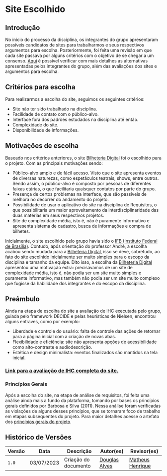 # Site Escolhido

## Introdução
No início do processo da disciplina, os integrantes do grupo apresentaram possíveis candidatos de sites para trabalharmos e seus respectivos argumentos para escolha. Posteriormente, foi feita uma revisão em que cada site passava por alguns critérios com o objetivo de se chegar a um consenso.
[Aqui](../../planejamento/sites-avaliados) é possível verificar com mais detalhes as alternativas apresentadas pelos integrantes do grupo, além das avaliações dos sites e argumentos para escolha. 

## Critérios para escolha

Para realizarmos a escolha do site, seguimos os seguintes critérios:

* Site não ter sido trabalhado na disciplina.
* Facilidade de contato com o público-alvo.
* Interface fora dos padrões estudados na disciplina até então. 
* Complexidade do site.
* Disponibilidade de informações.

## Motivações de escolha

Baseado nos critérios anteriores, o site [Bilheteria Digital](https://www.bilheteriadigital.com) foi o escolhido para o projeto. Com as principais motivações sendo:

* Público-alvo amplo e de fácil acesso. Visto que o site apresenta eventos de diversas naturezas, como espetáculos teatrais, shows, entre outros. Sendo assim, o público-alvo é composto por pessoas de diferentes faixas etárias, o que facilitaria quaisquer contatos por parte do grupo.
* Presença de certos problemas na interface, que são passíveis de melhora no decorrer do andamento do projeto.
* Possibilidade de usar o aplicativo do site na disciplina de Requisitos, o que possibilitaria um maior aproveitamento da interdisciplinaridade das duas matérias em seus respectivos projetos.
* Site de complexidade média, isto é, não é puramente informativo e apresenta sistema de cadastro, busca de informações e compra de bilhetes.

Inicialmente, o site escolhido pelo grupo havia sido o [IFB (Instituto Federal de Brasília)](https://www.ifb.edu.br). Contudo, após orientação do professor André, a escolha acabou sendo mudada para a [Bilheteria Digital](https://www.bilheteriadigital.com), isso se deve, sobretudo, ao fato do site escolhido inicialmente  ser muito simples para o escopo da disciplina e tamanho da equipe. Dito isso, a escolha da [Bilheteria Digital](https://www.bilheteriadigital.com) apresentou uma motivação extra: precisávamos de um site de complexidade média, isto é, não podia ser um site muito simples e puramente informativo, mas também não podia ser um site muito complexo que fugisse da habilidade dos integrantes e do escopo da disciplina.

## Preâmbulo

Ainda na etapa de escolha do site a avaliação de IHC executada pelo grupo, guiada pelo framework DECIDE e pelas heurísticas de Nielsen, encontrou alguns entraves, como por exemplo:

* Liberdade e controle do usuário: falta de controle das ações de retornar para a página inicial com a criação de novas abas.
* Flexibilidade e eficiência: site não apresenta opções de acessibilidade como alto-contraste e audiodescrição.
* Estética e design minimalista: eventos finalizados são mantidos na tela inicial.

###  [Link para a avaliação de IHC completa do site.](avaliacoes/avaliacao-bilheteria-digital.pdf)

### Princípios Gerais

Após a escolha do site, na etapa de análise de requisitos, foi feita uma análise ainda mais a fundo da plataforma, tomando por bases os princípios gerais definidos por Barbosa e Silva (2011). Nessa análise foram verificadas as violações de alguns desses princípios, que se tornaram foco de trabalho em etapas subsequentes do projeto. Para maior detalhes acesse o artefato dos [princípios gerais do projeto](https://interacao-humano-computador.github.io/2023.1-BilheteriaDigital/analise-de-requisitos/principios/).

## Histórico de Versões

Versão  |   Data   | Descrição | Autor(es) | Revisor(es)
--------- | ------ | ------ | ---------- | ----------
 `1.0` | 03/07/2023 | Criação do documento | [Douglas Alves](https://github.com/dougalvs)| [Matheus Henrique](https://github.com/mathonaut)

